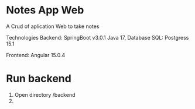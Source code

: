 # Notes App Web

A Crud of aplication Web to take notes

Technologies
Backend: SpringBoot v3.0.1 Java 17, Database SQL: Postgress 15.1

Frontend: Angular 15.0.4

# Run backend
1. Open directory /backend 
2. 



